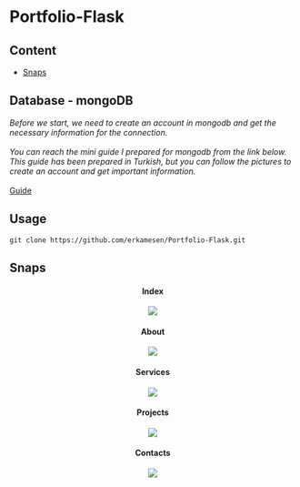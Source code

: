 # Portfolio-Flask

## Content

- [Snaps](https://github.com/erkamesen/Portfolio-Flask/blob/master/README.md#snaps)


## Database - mongoDB
*Before we start, we need to create an account in mongodb and get the necessary information for the connection.* <br>
<br>
*You can reach the mini guide I prepared for mongodb from the link below. This guide has been prepared in Turkish, but you can follow the pictures to create an account and get important information.*
<br> <br>
[Guide](https://github.com/erkamesen/Python-MongoDB#ba%C5%9Flang%C4%B1%C3%A7---kurulum)



## Usage


```
git clone https://github.com/erkamesen/Portfolio-Flask.git
```






## Snaps

<div align=center>
<h4 > Index </h4> 
<img src=https://user-images.githubusercontent.com/120065120/221109410-bc0f2b57-9632-4fa2-8bde-6b1837bbb743.png>
<div>
<div align=center>
<h4 > About </h4> 
<img src=https://user-images.githubusercontent.com/120065120/221108951-6f9cd46e-e9d9-4165-87f0-9220e3bc8a5e.png>
<div>
<div align=center>
<h4 > Services </h4> 
<img src=https://user-images.githubusercontent.com/120065120/221108959-9f9ade0d-6430-4020-af18-ee3632d4c141.png>
<div>
<div align=center>
<h4 > Projects </h4> 
<img src=https://user-images.githubusercontent.com/120065120/221108966-1cf32bb0-d663-449d-b9ef-31c6027ce03f.png>
<div>
<div align=center>
<h4 > Contacts </h4> 
<img src=https://user-images.githubusercontent.com/120065120/221108984-762b5ed6-ee57-481f-9a34-2521e722bbdb.png>
<div>






